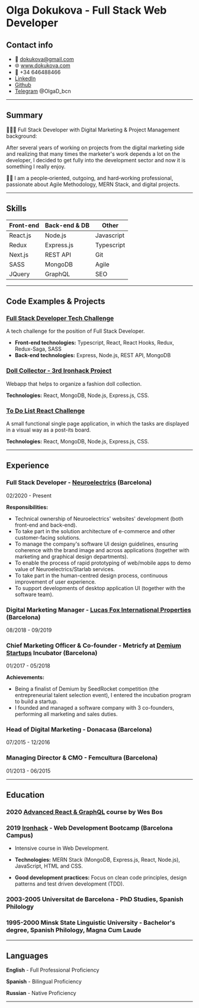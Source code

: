 # Olga Dokukova - Full Stack Web Developer
## Contact info

- 📩 dokukova@gmail.com
- 🌐 www.dokukova.com
- 📱 +34 646488466
- [LinkedIn](https://www.linkedin.com/in/olgadokukova/)
- [Github](https://github.com/Olga1305)
- [Telegram](https://t.me/OlgaD_bcn) @OlgaD_bcn

---

## Summary
👩🏼‍💻 Full Stack Developer with Digital Marketing & Project Management background:

After several years of working on projects from the digital marketing side and realizing that many times the marketer's work depends a lot on the developer, I decided to get fully into the development sector and now it is something I really enjoy.

👩‍💼 I am a people‐oriented, outgoing, and hard‐working professional, passionate about Agile Methodology, MERN Stack, and digital projects.

---

## Skills
Front-end | Back-end & DB | Other
------------ | ------------- | -------------
React.js | Node.js | Javascript
Redux | Express.js | Typescript
Next.js | REST API | Git
SASS | MongoDB | Agile
JQuery | GraphQL | SEO

---

## Code Examples & Projects

### [Full Stack Developer Tech Challenge](https://github.com/Olga1305/fullstack-test-react)
A tech challenge for the position of Full Stack Developer.
- **Front-end technologies:** Typescript, React, React Hooks, Redux, Redux-Saga, SASS
- **Back-end technologies:** Express, Node.js, REST API, MongoDB

### [Doll Collector - 3rd Ironhack Project](https://slides.com/olga1305/doll-collector)
Webapp that helps to organize a fashion doll collection.

**Technologies:** React, MongoDB, Node.js, Express.js, CSS.

### [To Do List React Challenge](https://github.com/Olga1305/challenge-todo-app)

A small functional single page application, in which the tasks are displayed in a visual way as a post-its board.

**Technologies:** React, MongoDB, Node.js, Express.js, CSS.

---

## Experience

### Full Stack Developer - [Neuroelectrics](https://www.neuroelectrics.com/) (Barcelona)
02/2020 - Present

**Responsibilities:**
- Technical ownership of Neuroelectrics' websites' development (both front-end and back-end).
- To take part in the solution architecture of e-commerce and other customer-facing solutions.
- To manage the company's software UI design guidelines, ensuring coherence with the brand image and across applications (together with marketing and graphical design departments).
- To enable the process of rapid prototyping of web/mobile apps to demo value of Neuroelectrics/Starlab services.
- To take part in the human-centred design process, continuous improvement of user experience.
- To support developments of desktop application UI (together with the software team).
### Digital Marketing Manager - [Lucas Fox International Properties](https://www.lucasfox.com/) (Barcelona)
08/2018 - 09/2019
### Chief Marketing Officer & Co-founder - Metricfy at [Demium Startups](https://demium.com/) Incubator (Barcelona)
01/2017 - 05/2018

**Achievements:**
- Being a finalist of Demium by SeedRocket competition (the entrepreneurial talent selection event), I entered the incubation program to build a startup.
- I founded and managed a software company with 3 co-founders, performing all marketing and sales duties.
        
### Head of Digital Marketing - Donacasa (Barcelona)
07/2015 - 12/2016
### Managing Director & CMO - Femcultura (Barcelona) 
01/2013 - 06/2015
  
-------

## Education

### 2020 [Advanced React & GraphQL](https://advancedreact.com/) course by Wes Bos

### 2019 [Ironhack](https://www.ironhack.com/en) - Web Development Bootcamp (Barcelona Campus)

- Intensive course in Web Development.

- **Technologies:** MERN Stack (MongoDB, Express.js, React, Node.js), JavaScript, HTML and CSS.

- **Good development practices:** Focus on clean code principles, design patterns and test driven development (TDD).

### 2003-2005 Universitat de Barcelona - PhD Studies, Spanish Philology

### 1995-2000 Minsk State Linguistic University - Bachelor's degree, Spanish Philology, Magna Cum Laude

-------

## Languages
 
**English** - Full Professional Proficiency

**Spanish** - Bilingual Proficiency

**Russian** - Native Proficiency

-------

